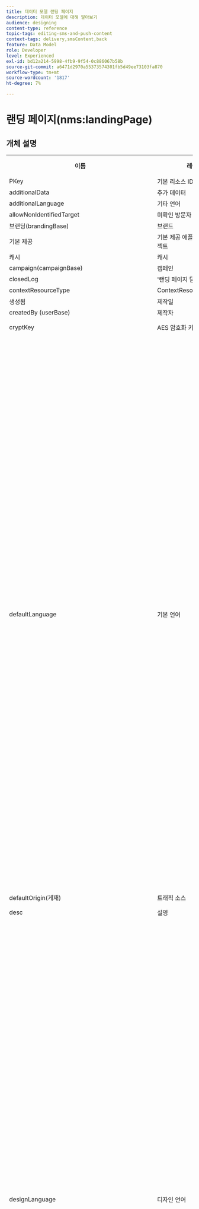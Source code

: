 ```yaml
---
title: 데이터 모델 랜딩 페이지
description: 데이터 모델에 대해 알아보기
audience: designing
content-type: reference
topic-tags: editing-sms-and-push-content
context-tags: delivery,smsContent,back
feature: Data Model
role: Developer
level: Experienced
exl-id: bd12a214-5998-4fb9-9f54-0c886067b58b
source-git-commit: a6471d2970a55373574301fb5d49ee73103fa870
workflow-type: tm+mt
source-wordcount: '1817'
ht-degree: 7%

---
```


# 랜딩 페이지(nms:landingPage)

## 개체 설명

<table>
      <tr>
         <th>이름</th>
         <th>레이블</th>
         <th>유형(길이)</th>
         <th>열거 값</th>
      </tr>
      <tr>
         <td>PKey</td>
         <td>기본 리소스 ID</td>
         <td>문자열 </td>
         <td> </td>
      </tr>
      <tr>
         <td>additionalData</td>
         <td>추가 데이터</td>
         <td>컬렉션 </td>
         <td> </td>
      </tr>
      <tr>
         <td>additionalLanguage</td>
         <td>기타 언어</td>
         <td>항목 </td>
         <td> </td>
      </tr>
      <tr>
         <td>allowNonIdentifiedTarget</td>
         <td>미확인 방문자 승인</td>
         <td>부울 </td>
         <td> </td>
      </tr>
      <tr>
         <td>브랜딩(brandingBase)</td>
         <td>브랜드</td>
         <td>링크 </td>
         <td> </td>
      </tr>
      <tr>
         <td>기본 제공</td>
         <td>기본 제공 애플리케이션 오브젝트</td>
         <td>부울 </td>
         <td> </td>
      </tr>
      <tr>
         <td>캐시</td>
         <td>캐시</td>
         <td>문자열 </td>
         <td> </td>
      </tr>
      <tr>
         <td>campaign(campaignBase)</td>
         <td>캠페인</td>
         <td>링크 </td>
         <td> </td>
      </tr>
      <tr>
         <td>closedLog</td>
         <td>'랜딩 페이지 닫힘' 로그</td>
         <td>문자열 </td>
         <td> </td>
      </tr>
      <tr>
         <td>contextResourceType</td>
         <td>ContextResourceType</td>
         <td>문자열 </td>
         <td> </td>
      </tr>
      <tr>
         <td>생성됨</td>
         <td>제작일</td>
         <td>일자 </td>
         <td> </td>
      </tr>
      <tr>
         <td>createdBy (userBase)</td>
         <td>제작자</td>
         <td>링크 </td>
         <td> </td>
      </tr>
      <tr>
         <td>cryptKey</td>
         <td>AES 암호화 키</td>
         <td>문자열(64)</td>
         <td> </td>
      </tr>
      <tr>
         <td>defaultLanguage</td>
         <td>기본 언어</td>
         <td>열거형(문자열)(255)</td>
         <td>
            <ul>
               <li>그리스어 - 엘 - 엘</li>
               <li>영어 - en - en</li>
               <li>중국어 - zh - zh</li>
               <li>프랑스어(프랑스) - fr_FR - fr_FR</li>
               <li>베트남어 - vi - vi</li>
               <li>포르투갈어(포르투갈) - pt_PT - pt_PT</li>
               <li>이탈리아어(이탈리아) - it_IT - it_IT</li>
               <li>이탈리아어 - it - it</li>
               <li>네덜란드어(벨기에) - nl_BE - nl_BE</li>
               <li>노르웨이어(노르웨이) - no_NO - no_NO</li>
               <li>네덜란드어(네덜란드) - nl_NL - nl_NL</li>
               <li>아랍어 - ar - ar</li>
               <li>영어(미국) - en_US - en_US</li>
               <li>아일랜드어 - ga - ga</li>
               <li>체코어 - cs - cs</li>
               <li>에스토니아어 - et - et</li>
               <li>인도네시아어 - id - id</li>
               <li>스페인어 - es - es</li>
               <li>러시아 - ru - ru</li>
               <li>네덜란드어 - nl - nl</li>
               <li>왈롱 - wa - wa</li>
               <li>포르투갈어 - pt - pt</li>
               <li>프랑스어(벨기에) - fr_BE - fr_BE</li>
               <li>라트비아어 - lv - lv</li>
               <li>리투아니아어 - lt - lt</li>
               <li>태국어 - 목 - 목</li>
               <li>영어(영국) - en_GB - en_GB</li>
               <li>프랑스어 - fr - fr</li>
               <li>포르투갈어(브라질) - pt_BR - pt_BR</li>
               <li>독일어 - de - de</li>
               <li>덴마크어 - da - da</li>
               <li>핀란드어 - fi - fi</li>
               <li>헝가리어 - hu - hu</li>
               <li>스웨덴어(핀란드) - sv_FI - sv_FI</li>
               <li>일본어 - ja - ja</li>
               <li>히브리어 - 그</li>
               <li>한국어 - ko - ko</li>
               <li>스웨덴어 - sv</li>
               <li>스웨덴 (스웨덴어) - sv_SE - sv_SE</li>
               <li>슬로바키아어 - sk - sk</li>
               <li>몰타어 - mt - mt</li>
               <li>이탈리아어(스위스) - it_CH - it_CH</li>
               <li>폴란드어 - pl - pl</li>
               <li>슬로베니아 - sl - sl</li>
               <li>잘못된 값 - __Invalid_value__ - __Invalid_value__</li>
            </ul>
         </td>
      </tr>
      <tr>
         <td>defaultOrigin(게재)</td>
         <td>트래픽 소스</td>
         <td>링크 </td>
         <td> </td>
      </tr>
      <tr>
         <td>desc</td>
         <td>설명</td>
         <td>문자열(512)</td>
         <td> </td>
      </tr>
      <tr>
         <td>designLanguage</td>
         <td>디자인 언어</td>
         <td>열거형(문자열)(255)</td>
         <td>
            <ul>
               <li>그리스어 - 엘 - 엘</li>
               <li>영어 - en - en</li>
               <li>중국어 - zh - zh</li>
               <li>프랑스어(프랑스) - fr_FR - fr_FR</li>
               <li>베트남어 - vi - vi</li>
               <li>포르투갈어(포르투갈) - pt_PT - pt_PT</li>
               <li>이탈리아어(이탈리아) - it_IT - it_IT</li>
               <li>이탈리아어 - it - it</li>
               <li>네덜란드어(벨기에) - nl_BE - nl_BE</li>
               <li>노르웨이어(노르웨이) - no_NO - no_NO</li>
               <li>네덜란드어(네덜란드) - nl_NL - nl_NL</li>
               <li>아랍어 - ar - ar</li>
               <li>영어(미국) - en_US - en_US</li>
               <li>아일랜드어 - ga - ga</li>
               <li>체코어 - cs - cs</li>
               <li>에스토니아어 - et - et</li>
               <li>인도네시아어 - id - id</li>
               <li>스페인어 - es - es</li>
               <li>러시아 - ru - ru</li>
               <li>네덜란드어 - nl - nl</li>
               <li>왈롱 - wa - wa</li>
               <li>포르투갈어 - pt - pt</li>
               <li>프랑스어(벨기에) - fr_BE - fr_BE</li>
               <li>라트비아어 - lv - lv</li>
               <li>리투아니아어 - lt - lt</li>
               <li>태국어 - 목 - 목</li>
               <li>영어(영국) - en_GB - en_GB</li>
               <li>프랑스어 - fr - fr</li>
               <li>포르투갈어(브라질) - pt_BR - pt_BR</li>
               <li>독일어 - de - de</li>
               <li>덴마크어 - da - da</li>
               <li>핀란드어 - fi - fi</li>
               <li>헝가리어 - hu - hu</li>
               <li>스웨덴어(핀란드) - sv_FI - sv_FI</li>
               <li>일본어 - ja - ja</li>
               <li>히브리어 - 그</li>
               <li>한국어 - ko - ko</li>
               <li>스웨덴어 - sv</li>
               <li>스웨덴 (스웨덴어) - sv_SE - sv_SE</li>
               <li>슬로바키아어 - sk - sk</li>
               <li>몰타어 - mt - mt</li>
               <li>이탈리아어(스위스) - it_CH - it_CH</li>
               <li>폴란드어 - pl - pl</li>
               <li>슬로베니아 - sl - sl</li>
               <li>잘못된 값 - __Invalid_value__ - __Invalid_value__</li>
            </ul>
         </td>
      </tr>
      <tr>
         <td>dynamicService</td>
         <td>다이내믹 서비스</td>
         <td>부울 </td>
         <td> </td>
      </tr>
      <tr>
         <td>종료</td>
         <td>만료일</td>
         <td>일자 </td>
         <td> </td>
      </tr>
      <tr>
         <td>errorContextResourceType</td>
         <td>ErrorContextResourceType</td>
         <td>문자열 </td>
         <td> </td>
      </tr>
      <tr>
         <td>errorPage</td>
         <td>오류 페이지</td>
         <td>항목 </td>
         <td> </td>
      </tr>
      <tr>
         <td>geoUnit(geoUnitBase)</td>
         <td>지리적 단위</td>
         <td>링크 </td>
         <td> </td>
      </tr>
      <tr>
         <td>htmlPage</td>
         <td>페이지</td>
         <td>컬렉션 </td>
         <td> </td>
      </tr>
      <tr>
         <td>identificationByUrlParam</td>
         <td>URL 매개 변수로 식별</td>
         <td>부울 </td>
         <td> </td>
      </tr>
      <tr>
         <td>inactiveUrlRedirection</td>
         <td>리디렉션 URL</td>
         <td>문자열(4096)</td>
         <td> </td>
      </tr>
      <tr>
         <td>isExternal</td>
         <td>외부 리소스임</td>
         <td>부울 </td>
         <td> </td>
      </tr>
      <tr>
         <td>isTemplate</td>
         <td>템플릿</td>
         <td>부울 </td>
         <td> </td>
      </tr>
      <tr>
         <td>작업</td>
         <td>작업</td>
         <td>컬렉션 </td>
         <td> </td>
      </tr>
      <tr>
         <td>작업 로그</td>
         <td>로그</td>
         <td>컬렉션 </td>
         <td> </td>
      </tr>
      <tr>
         <td>레이블</td>
         <td>레이블</td>
         <td>문자열(128)</td>
         <td> </td>
      </tr>
      <tr>
         <td>마지막 수정일</td>
         <td>마지막 수정</td>
         <td>일자 </td>
         <td> </td>
      </tr>
      <tr>
         <td>loadingFilter(queryFilterBase)</td>
         <td>키 로드 중</td>
         <td>링크 </td>
         <td> </td>
      </tr>
      <tr>
         <td>loadingFilterMapping</td>
         <td>로드 키의 매개 변수</td>
         <td>컬렉션 </td>
         <td> </td>
      </tr>
      <tr>
         <td>logicalStatus</td>
         <td>실행 상태</td>
         <td>열거형(문자열)(255)</td>
         <td>
            <ul>
               <li>진행 중 - 시작됨 - 시작됨</li>
               <li>편집 - 편집 - 편집</li>
               <li>완료됨 - 완료됨 - 완료됨</li>
               <li>경고 - 경고 - 경고</li>
               <li>오류 - 오류 - 오류</li>
               <li>잘못된 값 - __Invalid_value__ - __Invalid_value__</li>
            </ul>
         </td>
      </tr>
      <tr>
         <td>messageAction</td>
         <td>메시지 보내기 시작</td>
         <td>부울 </td>
         <td> </td>
      </tr>
      <tr>
         <td>messageActionDelivery(deliveryMCTemplateBase)</td>
         <td>트랜잭션 메시지</td>
         <td>링크 </td>
         <td> </td>
      </tr>
      <tr>
         <td>modifiedBy(userBase)</td>
         <td>수정자</td>
         <td>링크 </td>
         <td> </td>
      </tr>
      <tr>
         <td>이름</td>
         <td>ID</td>
         <td>문자열(64)</td>
         <td> </td>
      </tr>
      <tr>
         <td>orgUnit(orgUnitBase)</td>
         <td>조직 유닛</td>
         <td>링크 </td>
         <td> </td>
      </tr>
      <tr>
         <td>미리 채우기</td>
         <td>방문자 데이터 미리 로드</td>
         <td>부울 </td>
         <td> </td>
      </tr>
      <tr>
         <td>프로그램(programBase)</td>
         <td>프로그램</td>
         <td>링크 </td>
         <td> </td>
      </tr>
      <tr>
         <td>publicUrl</td>
         <td>공개 URL</td>
         <td>문자열 </td>
         <td> </td>
      </tr>
      <tr>
         <td>발행일</td>
         <td>게시일</td>
         <td>일자 </td>
         <td> </td>
      </tr>
      <tr>
         <td>조정 필터(queryFilterBase)</td>
         <td>조정 키</td>
         <td>링크 </td>
         <td> </td>
      </tr>
      <tr>
         <td>조정 필터 매핑</td>
         <td>조정 키 매개 변수</td>
         <td>컬렉션 </td>
         <td> </td>
      </tr>
      <tr>
         <td>reconciliationUpdateStrategy</td>
         <td>전략 업데이트</td>
         <td>열거형(바이트) </td>
         <td>
            <ul>
               <li>업데이트 - updateTarget - 1</li>
               <li>승인되지 않음 - 승인되지 않음 - 0</li>
               <li>잘못된 값 - __Invalid_value__ - __Invalid_value__</li>
            </ul>
         </td>
      </tr>
      <tr>
         <td>서비스(serviceBase)</td>
         <td>구독 서비스</td>
         <td>링크 </td>
         <td> </td>
      </tr>
      <tr>
         <td>specificAction</td>
         <td>특정 작업</td>
         <td>열거형(바이트) </td>
         <td>
            <ul>
               <li>블랙리스트 - 블랙리스트 - 3</li>
               <li>특정 작업 없음 - 없음 - 0</li>
               <li>구독 취소 - 구독 취소 - 2</li>
               <li>잘못된 값 - __Invalid_value__ - __Invalid_value__</li>
               <li>구독 - 구독 - 1</li>
            </ul>
         </td>
      </tr>
      <tr>
         <td>시작</td>
         <td>배포일</td>
         <td>일자 </td>
         <td> </td>
      </tr>
      <tr>
         <td>상태</td>
         <td>상태</td>
         <td>열거형(바이트) </td>
         <td>
            <ul>
               <li>편집 - 편집 - 0</li>
               <li>게시 실패 - 실패 - 99</li>
               <li>닫힘 - 닫힘 - 20</li>
               <li>잘못된 값 - __Invalid_value__ - __Invalid_value__</li>
               <li>온라인 - 열림 - 10</li>
            </ul>
         </td>
      </tr>
      <tr>
         <td>targetResource</td>
         <td>타겟팅 차원</td>
         <td>문자열(255)</td>
         <td> </td>
      </tr>
      <tr>
         <td>템플릿(랜딩 페이지)</td>
         <td>랜딩 페이지 템플릿</td>
         <td>링크 </td>
         <td> </td>
      </tr>
      <tr>
         <td>testUrl</td>
         <td>테스트 URL</td>
         <td>문자열 </td>
         <td> </td>
      </tr>
      <tr>
         <td>축소판</td>
         <td>썸네일</td>
         <td>문자열(255)</td>
         <td> </td>
      </tr>
      <tr>
         <td>시간대</td>
         <td>시간대</td>
         <td>열거형(문자열) (64)</td>
         <td>
            <ul>
               <li>(GMT-02:00) 중앙-대서양 - 대서양_남부_조지아 - 대서양/남부_조지아</li>
               <li>(GMT+02:00) 암만 - 아시아 암만 - 아시아/암만</li>
               <li>(GMT-03:00) 브라시 - 아메리카_상파울루 - 아메리카/상파울루</li>
               <li>(GMT+06:00) 아스타나, 다카 - 아시아 다카 - 아시아/다카</li>
               <li>(GMT+06:00) 노보시비르스크 - 아시아_노보시비르스크 - 아시아/노보시비르스크</li>
               <li>(GMT+02:00) 빈트후크 - 아프리카 빈트후크 - 아프리카/빈트후크</li>
               <li>(GMT+04:00) 코카서스, 에레반 - 아시아_예레반 - 아시아/예레반</li>
               <li>(GMT-04:00) 마노스 - 아메리카 마노스 - 아메리카/마노스</li>
               <li>(GMT+03:30) 테헤란 - 아시아_테헤란 - 아시아/테헤란</li>
               <li>(GMT+12:00) 오클랜드, 웰링턴 - 태평양 오클랜드 - 태평양/오클랜드</li>
               <li>(GMT+02:00) 예루살렘 - 아시아_예루살렘 - 아시아/예루살렘</li>
               <li>(GMT+03:00) 모스크바, 상트페테르부르크, 볼고그라드 - 유럽_모스크바 - 유럽/모스크바</li>
               <li>(GMT+09:30) 아델라이드 - 오스트레일리아 아델라이드 - 오스트레일리아/아델라이드</li>
               <li>(GMT+10:00) 캔버라, 멜버른, 시드니 - 오스트레일리아 캔버라 - 오스트레일리아/캔버라</li>
               <li>(GMT+08:00) 퍼스 - 오스트레일리아_퍼스 - 오스트레일리아/퍼스</li>
               <li>(GMT+09:00) 야쿠츠크 - 아시아 야쿠츠크 - 아시아/야쿠츠크</li>
               <li>(GMT-10:00) 하와이 - 태평양 호놀룰루 - 태평양/호놀룰루</li>
               <li>(GMT+04:00) 바쿠 - 아시아 바쿠 - 아시아/바쿠</li>
               <li>(GMT+10:00) 블라디보스토크 - 아시아_블라디보스토크 - 아시아/블라디보스토크</li>
               <li>(GMT+09:00) 서울 - 아시아_서울 - 아시아/서울</li>
               <li>(GMT+01:00) 사라예보, 스코플레, 소피아, 바르샤바, 자그레브 - 유럽_사라예보 - 유럽/사라예보</li>
               <li>서버 시간대 - _server_ - _server_</li>
               <li>(GMT+04:00) 아부다비, 무스카트 - 아시아_무스카트 - 아시아/무스카트</li>
               <li>(GMT+08:00) 쿠알라룸푸르, 싱가포르 - 아시아_쿠알라룸푸르 - 아시아/쿠알라룸푸르</li>
               <li>(GMT+09:00) 오사카, 삿포로, 도쿄 - 아시아 도쿄 - 아시아/도쿄</li>
               <li>(GMT+10:00) 브리즈번 - 오스트레일리아 브리즈번 - 오스트레일리아/브리즈번</li>
               <li>(GMT+05:30) 스리자야와르데네푸라 - 아시아 콜롬비아 - 아시아/콜롬비아</li>
               <li>(GMT+02:00) 하라레, 프리토리아 - 아프리카_하라레 - 아프리카/하라레</li>
               <li>(GMT+08:00) 오울란바토르 - 아시아_울란바토르 - 아시아/울란바토르</li>
               <li>(GMT-02:00) 그리니치 표준시 마이너스 2시간 - Gmt_m2 - 기타/GMT+2</li>
               <li>(GMT-03:00) 그리니치 표준시 마이너스 3시간 - Gmt_m3 - 기타/GMT+3</li>
               <li>(GMT-01:00) 그리니치 표준시 마이너스 1시간 - Gmt_m1 - 기타/GMT+1</li>
               <li>(GMT-06:00) 그리니치 표준시 마이너스 6시간 - Gmt_m6 - 기타/GMT+6</li>
               <li>(GMT-07:00) 그리니치 표준시 마이너스 7시간 - Gmt_m7 - 기타/GMT+7</li>
               <li>(GMT-04:00) 그리니치 표준시 마이너스 4시간 - Gmt_m4 - 기타/GMT+4</li>
               <li>(GMT) 카사블랑카 - 아프리카_카사블랑카 - 아프리카/카사블랑카</li>
               <li>(GMT+05:30) 콜카타, 첸나이, 뭄바이, 뉴델리 - 아시아-콜카타 - 아시아/콜카타</li>
               <li>(GMT-11:00) 그리니치 표준시 마이너스 11시간 - Gmt_m11 - 기타/GMT+11</li>
               <li>(GMT-09:00) 그리니치 표준시 마이너스 9시간 - Gmt_m9 - 기타/GMT+9</li>
               <li>(GMT-03:30) 뉴펀들랜드 - 아메리카_세인트_존스 - 아메리카/세인트_존스</li>
               <li>기본값 - _inherit_ - _inherit_</li>
               <li>(GMT+03:00) 그리니치 표준시 플러스 3시간 - Gmt_p3 - 기타/GMT-3</li>
               <li>(GMT-04:30) 카라카스 - 아메리카_카라카스 - 아메리카/카라카스</li>
               <li>(GMT+01:00) 암스테르담, 베를린, 베른, 로마, 스톡홀름, 비엔나 - 유럽_베를린 - 유럽/베를린</li>
               <li>(GMT-07:00) 치와와, 라파스, 마사틀란 - 아메리카 치와와 - 아메리카/치와와</li>
               <li>(GMT+03:00) 나이로비 - 아프리카 나이로비 - 아프리카/나이로비</li>
               <li>(GMT-04:00) 아순시온 - 아메리카_아순시온 - 아메리카/아순시온</li>
               <li>(GMT+03:00) 바그다드 - 아시아 바그다드 - 아시아/바그다드</li>
               <li>(GMT-10:00) 그리니치 표준시 마이너스 10시간 - Gmt_m10 - 기타/GMT+10</li>
               <li>(GMT-03:00) 그린란드 - 아메리카_고드호프 - 아메리카/고드호프</li>
               <li>(GMT+02:00) 다마스 - 아시아_다마스쿠스 - 아시아/다마스쿠스</li>
               <li>(GMT-11:00) 사모아 - 태평양 사모아 - 태평양/사모아</li>
               <li>(GMT-05:00) 보고타, 리마, 키토 - 아메리카_보고타 - 아메리카/보고타</li>
               <li>(GMT+01:00) 브뤼셀, 코펜하겐, 마드리드, 파리 - 유럽_파리 - 유럽/파리</li>
               <li>(GMT+08:00) 베이징, 충칭, 홍콩, 우루무치 - 아시아-상하이 - 아시아/상하이</li>
               <li>(GMT+12:00) 피지 - 태평양 피지 - 태평양/피지</li>
               <li>(GMT+02:00) 아테네, 이스탄불, 민스크 - 유럽_아테네 - 유럽/아테네</li>
               <li>(GMT+04:00) 트빌리시 - 아시아_트빌리시 - 아시아/트빌리시</li>
               <li>잘못된 값 - __Invalid_value__ - __Invalid_value__</li>
               <li>(GMT+05:45) 카트만두 - 아시아_카트만두 - 아시아/카트만두</li>
               <li>(GMT-05:00) 인디애나(동부) - 아메리카_인디애나폴리스 - 아메리카/인디애나폴리스</li>
               <li>(GMT-01:00) 카보베르데 제도 - 대서양_카보베르데 - 대서양/카보베르데</li>
               <li>(GMT+04:00) 포트루이스 - 인도령 모리셔스 - 인도령/모리셔스</li>
               <li>(GMT+08:00) 타이베이 - 아시아 타이베이 - 아시아/타이베이</li>
               <li>데이터베이스의 시간대 - _wdbc_ - _wdbc_</li>
               <li>(GMT+06:30) 랑군 - 아시아 랑군 - 아시아/랑군</li>
               <li>(GMT+11:00) 마가단, 솔로몬 제도, 뉴칼레도니아 - 태평양 과달카날 - 태평양/과달카날</li>
               <li>(GMT+02:00) 카이로 - 아프리카 카이로 - 아프리카/카이로</li>
               <li>(GMT+05:00) 이카테린부르크 - 아시아_예카테린부르크 - 아시아/예카테린부르크</li>
               <li>(GMT+08:00) 이르쿠츠크 - 아시아_이르쿠츠크 - 아시아/이르쿠츠크</li>
               <li>(GMT+10:00) 괌, 포트 모르즈비 - 태평양 괌 - 태평양/괌</li>
               <li>(GMT-04:00) 대서양 표준시(캐나다) - 아메리카_핼리팩스 - 아메리카/핼리팩스</li>
               <li>(GMT) 그리니치 표준시 - GMT</li>
               <li>(GMT-04:00) 라파스 - 아메리카_라파스 - 아메리카/라파스</li>
               <li>연산자 시간대 - _login_ - _login_</li>
               <li>(GMT-06:00) 과달라하라, 멕시코, 몬테레이 - 아메리카_멕시코_시티 - 아메리카/멕시코_시티</li>
               <li>(GMT+09:30) 다윈 - 오스트레일리아_다윈 - 오스트레일리아/다윈</li>
               <li>(GMT-05:00) 동부(미국 및 캐나다) - America_New_York - 아메리카/뉴욕</li>
               <li>(GMT-05:00) 그리니치 표준시 마이너스 5시간 - Gmt_m5 - 기타/GMT+5</li>
               <li>(GMT+05:00) 이슬라마바드, 카라치, 타켄트 - 아시아 카라치 - 아시아/카라치</li>
               <li>(GMT+03:00) 코웨이트, 리야드 - 아시아 리야드 - 아시아/리야드</li>
               <li>(GMT-08:00) 그리니치 표준시 마이너스 8시간 - Gmt_m8 - 기타/GMT+8</li>
               <li>(GMT-01:00) 아조레스 - 대서양 아조레스 - 대서양/아조레스</li>
               <li>(GMT+07:00) 방콕, 하노이, 자카르타 - 아시아 방콕 - 아시아/방콕</li>
               <li>(GMT) 몬로비아 - 아프리카_몬로비아 - 아프리카/몬로비아</li>
               <li>(GMT-09:00) 알래스카 - 아메리카_앵커리지 - 아메리카/앵커리지</li>
               <li>(GMT+01:00) 베오그라드, 브라티슬라바, 부다페스트, 류블랴나, 프라하 - 유럽_베오그라드 - 유럽/베오그라드</li>
               <li>(GMT) 레이캬비크 - 대서양 레이캬비크 - 대서양/레이캬비크</li>
               <li>(GMT+02:00) 부카레스트 - 유럽_부카레스트 - 유럽/부카레스트</li>
               <li>(GMT+05:00) 그리니치 표준시 플러스 5시간 - Gmt_p5 - 기타/GMT-5</li>
               <li>(GMT+04:00) 그리니치 표준시 플러스 4시간 - Gmt_p4 - 기타/GMT-4</li>
               <li>(GMT+07:00) 그리니치 표준시 플러스 7시간 - Gmt_p7 - 기타/GMT-7</li>
               <li>(GMT+06:00) 그리니치 표준시 플러스 6시간 - Gmt_p6 - 기타/GMT-6</li>
               <li>(GMT+01:00) 그리니치 표준시 플러스 1시간 - Gmt_p1 - 기타/GMT-1</li>
               <li>(GMT-08:00) 태평양(미국 및 캐나다) - 아메리카_로스앤젤레스 - 아메리카/로스앤젤레스</li>
               <li>(GMT+02:00) 그리니치 표준시 플러스 2시간 - Gmt_p2 - 기타/GMT-2</li>
               <li>(GMT+07:00) 크라스노이아르스크 - 아시아_크라스노야르스크 - 아시아/크라스노야르스크</li>
               <li>(GMT+09:00) 그리니치 표준시 플러스 9시간 - Gmt_p9 - 기타/GMT-9</li>
               <li>(GMT+08:00) 그리니치 표준시 플러스 8시간 - Gmt_p8 - 기타/GMT-8</li>
               <li>(GMT+10:00) 호바트 - 오스트레일리아_호바트 - 오스트레일리아/호바트</li>
               <li>(GMT+13:00) 누쿠알로파 - 태평양 통가타푸 - 태평양/통가타푸</li>
               <li>(GMT-06:00) 중앙 아메리카 - 아메리카_리자이나 - 아메리카/리자이나</li>
               <li>(GMT-03:00) 부에노스아이레스, 카옌, 포르탈레자 - 아메리카_부에노스아이레스 - 아메리카/부에노스아이레스</li>
               <li>(GMT-07:00) 로키 산맥(미국 및 캐나다) - 아메리카_덴버 - 아메리카/덴버</li>
               <li>(GMT+01:00) 중앙 아프리카 - 서부 - 아프리카_루안다 - 아프리카/루안다</li>
               <li>(GMT+02:00) 헬싱키, 키예프, 리가, 소피아, 탈린, 빌뉴스 - 유럽_헬싱키 - 유럽/헬싱키</li>
               <li>(GMT) 그리니치 표준시: 더블린, 에든버러, 리스본, 런던 - 유럽_런던 - 유럽/런던</li>
               <li>(GMT-07:00) 애리조나 - 아메리카_피닉스 - 아메리카/피닉스</li>
               <li>(GMT+02:00) 베이루트 - 아시아 베이루트 - 아시아/베이루트</li>
               <li>(GMT+04:30) 카불 - 아시아_카불 - 아시아/카불</li>
               <li>(GMT-06:00) 센터(미국 및 캐나다) - 아메리카_시카고 - 아메리카/시카고</li>
               <li>(GMT+11:00) 그리니치 표준시 플러스 11시간 - Gmt_p11 - 기타/GMT-11</li>
               <li>(GMT+10:00) 그리니치 표준시 플러스 10시간 - Gmt_p10 - 기타/GMT-10</li>
               <li>(GMT+13:00) 그리니치 표준시 플러스 13시간 - Gmt_p13 - 기타/GMT-13</li>
               <li>(GMT+12:00) 그리니치 표준시 플러스 12시간 - Gmt_p12 - 기타/GMT-12</li>
               <li>(GMT-04:00) 산티아고 - 아메리카_산티아고 - 아메리카/산티아고</li>
               <li>(GMT-03:00) 몬테비데오 - 아메리카_몬테비데오 - 아메리카/몬테비데</li>
               <li>(GMT-04:00) 쿠이아바 - 아메리카 쿠이아바 - 아메리카/쿠이아바</li>
            </ul>
         </td>
      </tr>
      <tr>
         <td>제목</td>
         <td>랜딩 페이지</td>
         <td>문자열(255)</td>
         <td> </td>
      </tr>
      <tr>
         <td>trackingEnable</td>
         <td>로그 응답</td>
         <td>부울 </td>
         <td> </td>
      </tr>
      <tr>
         <td>trackingUrlName</td>
         <td>추적 URL 이름</td>
         <td>문자열 </td>
         <td> </td>
      </tr>
      <tr>
         <td>유형</td>
         <td>유형</td>
         <td>열거형(바이트) </td>
         <td>
            <ul>
               <li>일반 - 일반 - 0</li>
               <li>서비스 구독 취소 - 구독 취소 - 3</li>
               <li>블랙리스트 - 블랙리스트 - 4</li>
               <li>잘못된 값 - __Invalid_value__ - __Invalid_value__</li>
               <li>고객 확보 - 고객 확보 - 1</li>
               <li>서비스 구독 - 구독 - 2</li>
            </ul>
         </td>
      </tr>
      <tr>
         <td>uuid</td>
         <td>보안 ID</td>
         <td>문자열 </td>
         <td> </td>
      </tr>
      <tr>
         <td>webTrackingEnable</td>
         <td>웹 추적 활성화</td>
         <td>부울 </td>
         <td> </td>
      </tr>
   </table>

## 필터

논리 상태별(byLogicalStatus)

<table>
    <tr>
    <th>이름</th>
    <th>유형</th>
    </tr>
    <tr>
    <td>상태</td>
    <td>열거</td>
    </tr>
</table>

이름 또는 레이블 기준(byText)

<table>
    <tr>
    <th>이름</th>
    <th>유형</th>
    </tr>
    <tr>
    <td>텍스트</td>
    <td>문자열</td>
    </tr>
</table>

상태별(byState)

<table>
    <tr>
    <th>이름</th>
    <th>유형</th>
    </tr>
    <tr>
    <td>상태</td>
    <td>열거</td>
    </tr>
</table>

리소스 타겟팅(byTargetResource)

<table>
<tr>
<th>이름</th>
<th>유형</th>
</tr>
<tr>
<td>targetResource</td>
<td>문자열</td>
</tr>
</table>

고급 랜딩 페이지 포함(고급 포함)

<table>
    <tr>
    <th>이름</th>
    <th>유형</th>
    </tr>
    <tr>
    <td>고급</td>
    <td>부울</td>
    </tr>
</table>

다른 유형의 목록에서 연속 게재 포함(withContinuous)

<table>
        <tr>
        <th>이름</th>
        <th>유형</th>
        </tr>
        <tr>
        <td>withContinuous</td>
        <td>부울</td>
        </tr>
    </table>

지정된 기간 동안 표시(byCalendar)

<table>
        <tr>
        <th>이름</th>
        <th>유형</th>
        </tr>
        <tr>
        <td>startDate</td>
        <td>일자</td>
        </tr>
        <tr>
        <td>endDate</td>
        <td>일자</td>
        </tr>
    </table>

지정된 기간 동안 게시됨(byPlanning)

<table>
    <tr>
    <th>이름</th>
    <th>유형</th>
    </tr>
    <tr>
    <td>startDate</td>
    <td>일자</td>
    </tr>
    <tr>
    <td>endDate</td>
    <td>일자</td>
    </tr>
</table>
